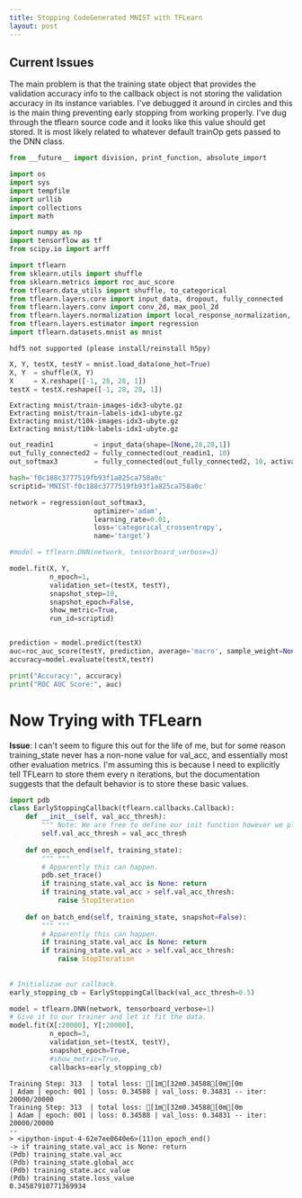 ```yaml
---
title: Stopping CodeGenerated MNIST with TFLearn
layout: post
---
```


## Current Issues

The main problem is that the training state object that provides the validation accuracy info to the callback object is not
storing the validation accuracy in its instance variables. I've debugged it around in circles and this is the main thing
preventing early stopping from working properly. I've dug through the tflearn source code and it looks like this value should get
stored. It is most likely related to whatever default trainOp gets passed to the DNN class.


```python
from __future__ import division, print_function, absolute_import

import os
import sys
import tempfile
import urllib
import collections
import math

import numpy as np
import tensorflow as tf
from scipy.io import arff

import tflearn
from sklearn.utils import shuffle
from sklearn.metrics import roc_auc_score
from tflearn.data_utils import shuffle, to_categorical
from tflearn.layers.core import input_data, dropout, fully_connected
from tflearn.layers.conv import conv_2d, max_pool_2d
from tflearn.layers.normalization import local_response_normalization, batch_normalization
from tflearn.layers.estimator import regression
import tflearn.datasets.mnist as mnist
```

    hdf5 not supported (please install/reinstall h5py)



```python
X, Y, testX, testY = mnist.load_data(one_hot=True)
X, Y  = shuffle(X, Y)
X     = X.reshape([-1, 28, 28, 1])
testX = testX.reshape([-1, 28, 28, 1])
```

    Extracting mnist/train-images-idx3-ubyte.gz
    Extracting mnist/train-labels-idx1-ubyte.gz
    Extracting mnist/t10k-images-idx3-ubyte.gz
    Extracting mnist/t10k-labels-idx1-ubyte.gz



```python
out_readin1          = input_data(shape=[None,28,28,1])
out_fully_connected2 = fully_connected(out_readin1, 10)
out_softmax3         = fully_connected(out_fully_connected2, 10, activation='softmax')

hash='f0c188c3777519fb93f1a825ca758a0c'
scriptid='MNIST-f0c188c3777519fb93f1a825ca758a0c'

network = regression(out_softmax3, 
                     optimizer='adam', 
                     learning_rate=0.01, 
                     loss='categorical_crossentropy', 
                     name='target')

#model = tflearn.DNN(network, tensorboard_verbose=3)
```


```python
model.fit(X, Y, 
          n_epoch=1, 
          validation_set=(testX, testY), 
          snapshot_step=10, 
          snapshot_epoch=False, 
          show_metric=True, 
          run_id=scriptid)


prediction = model.predict(testX)
auc=roc_auc_score(testY, prediction, average='macro', sample_weight=None)
accuracy=model.evaluate(testX,testY)

print("Accuracy:", accuracy)
print("ROC AUC Score:", auc)
```

# Now Trying with TFLearn

**Issue**: I can't seem to figure this out for the life of me, but for some reason training_state never has a non-none value for val_acc, and essentially most other evaluation metrics. I'm assuming this is because I need to explicitly tell TFLearn to store them every n iterations, but the documentation suggests that the default behavior is to store these basic values. 


```python
import pdb
class EarlyStoppingCallback(tflearn.callbacks.Callback):
    def __init__(self, val_acc_thresh):
        """ Note: We are free to define our init function however we please. """
        self.val_acc_thresh = val_acc_thresh
    
    def on_epoch_end(self, training_state):
        """ """
        # Apparently this can happen.
        pdb.set_trace()
        if training_state.val_acc is None: return
        if training_state.val_acc > self.val_acc_thresh:
            raise StopIteration
            
    def on_batch_end(self, training_state, snapshot=False):
        """ """
        # Apparently this can happen.
        if training_state.val_acc is None: return
        if training_state.val_acc > self.val_acc_thresh:
            raise StopIteration
            
            
# Initializae our callback.
early_stopping_cb = EarlyStoppingCallback(val_acc_thresh=0.5)

model = tflearn.DNN(network, tensorboard_verbose=1)
# Give it to our trainer and let it fit the data. 
model.fit(X[:20000], Y[:20000], 
          n_epoch=3, 
          validation_set=(testX, testY), 
          snapshot_epoch=True, 
          #show_metric=True, 
          callbacks=early_stopping_cb)
```

    Training Step: 313  | total loss: [1m[32m0.34588[0m[0m
    | Adam | epoch: 001 | loss: 0.34588 | val_loss: 0.34831 -- iter: 20000/20000
    Training Step: 313  | total loss: [1m[32m0.34588[0m[0m
    | Adam | epoch: 001 | loss: 0.34588 | val_loss: 0.34831 -- iter: 20000/20000
    --
    > <ipython-input-4-62e7ee0640e6>(11)on_epoch_end()
    -> if training_state.val_acc is None: return
    (Pdb) training_state.val_acc
    (Pdb) training_state.global_acc
    (Pdb) training_state.acc_value
    (Pdb) training_state.loss_value
    0.34587910771369934



```python

```
